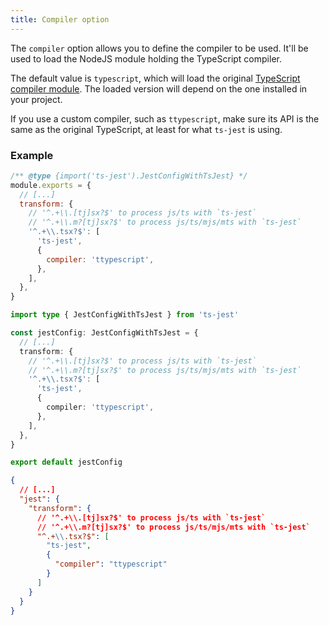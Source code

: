 ```yaml
---
title: Compiler option
---
```


The `compiler` option allows you to define the compiler to be used. It'll be used to load the NodeJS module holding the TypeScript compiler.

The default value is `typescript`, which will load the original [TypeScript compiler module](https://www.npmjs.com/package/typescript).
The loaded version will depend on the one installed in your project.

If you use a custom compiler, such as `ttypescript`, make sure its API is the same as the original TypeScript, at least for what `ts-jest` is using.

### Example

```js tab
/** @type {import('ts-jest').JestConfigWithTsJest} */
module.exports = {
  // [...]
  transform: {
    // '^.+\\.[tj]sx?$' to process js/ts with `ts-jest`
    // '^.+\\.m?[tj]sx?$' to process js/ts/mjs/mts with `ts-jest`
    '^.+\\.tsx?$': [
      'ts-jest',
      {
        compiler: 'ttypescript',
      },
    ],
  },
}
```

```ts tab
import type { JestConfigWithTsJest } from 'ts-jest'

const jestConfig: JestConfigWithTsJest = {
  // [...]
  transform: {
    // '^.+\\.[tj]sx?$' to process js/ts with `ts-jest`
    // '^.+\\.m?[tj]sx?$' to process js/ts/mjs/mts with `ts-jest`
    '^.+\\.tsx?$': [
      'ts-jest',
      {
        compiler: 'ttypescript',
      },
    ],
  },
}

export default jestConfig
```

```JSON tab
{
  // [...]
  "jest": {
    "transform": {
      // '^.+\\.[tj]sx?$' to process js/ts with `ts-jest`
      // '^.+\\.m?[tj]sx?$' to process js/ts/mjs/mts with `ts-jest`
      "^.+\\.tsx?$": [
        "ts-jest",
        {
          "compiler": "ttypescript"
        }
      ]
    }
  }
}
```
